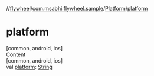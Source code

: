 //[flywheel](../../../index.md)/[com.msabhi.flywheel.sample](../index.md)/[Platform](index.md)/[platform](platform.md)



# platform  
[common, android, ios]  
Content  
[common, android, ios]  
val [platform](platform.md): [String](https://kotlinlang.org/api/latest/jvm/stdlib/kotlin/-string/index.html)  



